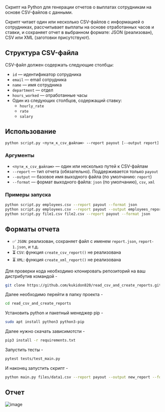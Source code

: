 
Скрипт на Python для генерации отчетов о выплатах сотрудникам на основе CSV-файлов с данными.

Скрипт читает один или несколько CSV-файлов с информацией о сотрудниках, рассчитывает выплаты на основе отработанных часов и ставки, и сохраняет отчет в выбранном формате: JSON (реализован), CSV или XML (заготовки присутствуют).

##  Структура CSV-файла

CSV-файл должен содержать следующие столбцы:

- `id` — идентификатор сотрудника
- `email` — email сотрудника
- `name` — имя сотрудника
- `department` — отдел
- `hours_worked` — отработанные часы
- Один из следующих столбцов, содержащий ставку:
  - `hourly_rate`
  - `rate`
  - `salary`

## Использование

```bash
python script.py <пути_к_csv_файлам> --report payout [--output report] [--format json|csv|xml]
```

### Аргументы

- `<пути_к_csv_файлам>` — один или несколько путей к CSV-файлам
- `--report` — тип отчета (обязательно). Поддерживается только `payout`
- `--output` — базовое имя выходного файла (по умолчанию: `report`)
- `--format` — формат выходного файла: `json` (по умолчанию), `csv`, `xml`

### Примеры запуска

```bash
python script.py employees.csv --report payout --format json
python script.py employees.csv --report payout --output employees_report
python script.py file1.csv file2.csv --report payout --format json
```

##  Форматы отчета

- ✅ `JSON`: реализован, сохраняет файл с именем `report.json`, `report-1.json`, и т.д.
- ⏳ `CSV`: функция `create_csv_report()` не реализована
- ⏳ `XML`: функция `create_xml_report()` не реализована


Для проверки кода необходимо клонировать репозиторий на ваш дистрибутив командой -

```bash
git clone https://github.com/kukidon820/read_csv_and_create_reports.git
```

Далее необходимо перейти в папку проекта -

```bash
cd read_csv_and_create_reports
```

Установить python и пакетный менеджер pip - 

```bash
sudo apt install python3 python3-pip
```

Далее нужно скачать зависимотсти - 

```bash
pip3 install -r requirements.txt 
```

Запустить тесты - 

```bash
pytest tests/test_main.py 
```

И наконец запустить скрипт - 

```bash
python main.py files/data1.csv --report payout --output new_report --format json  
```


## Отчет 

![image](https://github.com/user-attachments/assets/8c61c3d3-dd67-4047-af76-813e51e4fc80)
